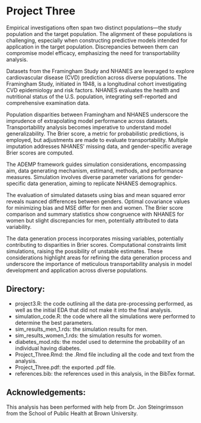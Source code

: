 # Project Three
 
Empirical investigations often span two distinct populations—the study population and the target population. The alignment of these populations is challenging, especially when constructing predictive models intended for application in the target population. Discrepancies between them can compromise model efficacy, emphasizing the need for transportability analysis.

Datasets from the Framingham Study and NHANES are leveraged to explore cardiovascular disease (CVD) prediction across diverse populations. The Framingham Study, initiated in 1948, is a longitudinal cohort investigating CVD epidemiology and risk factors. NHANES evaluates the health and nutritional status of the U.S. population, integrating self-reported and comprehensive examination data.

Population disparities between Framingham and NHANES underscore the imprudence of extrapolating model performance across datasets. Transportability analysis becomes imperative to understand model generalizability. The Brier score, a metric for probabilistic predictions, is employed, but adjustments are made to evaluate transportability. Multiple imputation addresses NHANES' missing data, and gender-specific average Brier scores are computed.

The ADEMP framework guides simulation considerations, encompassing aim, data generating mechanism, estimand, methods, and performance measures. Simulation involves diverse parameter variations for gender-specific data generation, aiming to replicate NHANES demographics.

The evaluation of simulated datasets using bias and mean squared error reveals nuanced differences between genders. Optimal covariance values for minimizing bias and MSE differ for men and women. The Brier score comparison and summary statistics show congruence with NHANES for women but slight discrepancies for men, potentially attributed to data variability.

The data generation process incorporates missing variables, potentially contributing to disparities in Brier scores. Computational constraints limit simulations, raising the possibility of unstable estimates. These considerations highlight areas for refining the data generation process and underscore the importance of meticulous transportability analysis in model development and application across diverse populations.

## Directory:
- project3.R: the code outlining all the data pre-processing performed, as well as the initial EDA that did not make it into the final analysis.
- simulation_code.R: the code where all the simulations were performed to determine the best parameters.
- sim_results_men_1.rds: the simulation results for men.
- sim_results_women_1.rds: the simulation results for women.
- diabetes_mod.rds: the model used to determine the probability of an individual having diabetes.
- Project_Three.Rmd: the .Rmd file including all the code and text from the analysis.
- Project_Three.pdf: the exported .pdf file.
- references.bib: the references used in this analysis, in the BibTex format.

## Acknowledgements:

This analysis has been performed with help from Dr. Jon Steingrimsson from the School of Public Health at Brown University.
